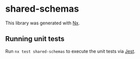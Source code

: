 # shared-schemas

This library was generated with [Nx](https://nx.dev).

## Running unit tests

Run `nx test shared-schemas` to execute the unit tests via [Jest](https://jestjs.io).
